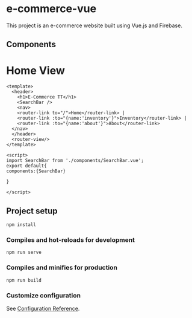 # e-commerce-vue
This project is an e-commerce website built using Vue.js and Firebase.

## Components

# Home View
```
<template>
  <header>    
    <h1>E-Commerce TT</h1>
    <SearchBar />
    <nav>
    <router-link to="/">Home</router-link> |
    <router-link :to="{name:'inventory'}">Inventory</router-link> |
    <router-link :to="{name:'about'}">About</router-link>
  </nav>
  </header>
  <router-view/>
</template>

<script>
import SearchBar from './components/SearchBar.vue';
export default{
components:{SearchBar}

}

</script>
```

## Project setup
```
npm install
```

### Compiles and hot-reloads for development
```
npm run serve
```

### Compiles and minifies for production
```
npm run build
```

### Customize configuration
See [Configuration Reference](https://cli.vuejs.org/config/).
